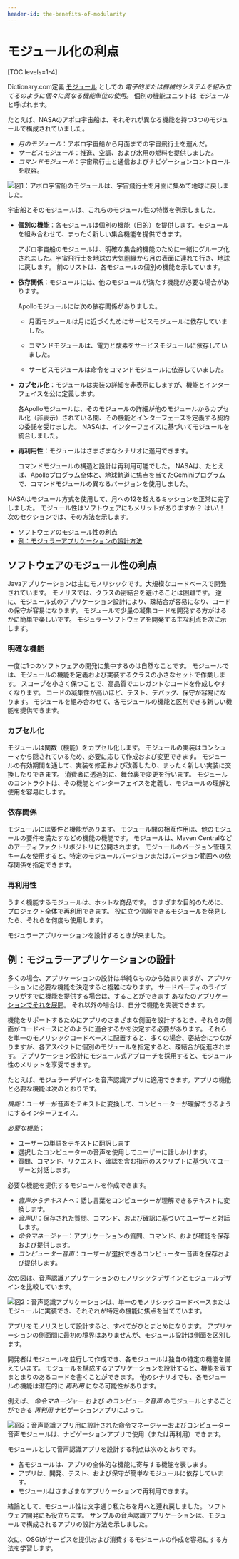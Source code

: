 ```yaml
---
header-id: the-benefits-of-modularity
---
```


# モジュール化の利点

[TOC levels=1-4]

Dictionary.com定義 [モジュール](http://www.dictionary.com/browse/modularity) としての *電子的または機械的システムを組み立てるのように個々に異なる機能単位の使用。* 個別の機能ユニットは *モジュール*と呼ばれます。

たとえば、NASAのアポロ宇宙船は、それぞれが異なる機能を持つ3つのモジュールで構成されていました。

  - *月のモジュール*：アポロ宇宙船から月面までの宇宙飛行士を運んだ。
  - *サービスモジュール*：推進、空調、および水用の燃料を提供しました。
  - *コマンドモジュール*：宇宙飛行士と通信およびナビゲーションコントロールを収容。

![図1：アポロ宇宙船のモジュールは、宇宙飛行士を月面に集めて地球に戻しました。](../../images/modularity_apollo_spacecraft_diagram.png)

宇宙船とそのモジュールは、これらのモジュール性の特徴を例示しました。

  - **個別の機能**：各モジュールは個別の機能（目的）を提供します。モジュールを組み合わせて、まったく新しい集合機能を提供できます。

    アポロ宇宙船のモジュールは、明確な集合的機能のために一緒にグループ化されました。宇宙飛行士を地球の大気圏縁から月の表面に連れて行き、地球に戻します。 前のリストは、各モジュールの個別の機能を示しています。

  - **依存関係**：モジュールには、他のモジュールが満たす機能が必要な場合があります。

    Apolloモジュールには次の依存関係がありました。

      - 月面モジュールは月に近づくためにサービスモジュールに依存していました。

      - コマンドモジュールは、電力と酸素をサービスモジュールに依存していました。

      - サービスモジュールは命令をコマンドモジュールに依存していました。

  - **カプセル化**：モジュールは実装の詳細を非表示にしますが、機能とインターフェイスを公に定義します。

    各Apolloモジュールは、そのモジュールの詳細が他のモジュールからカプセル化（非表示）されている間、その機能とインターフェースを定義する契約の委託を受けました。 NASAは、インターフェイスに基づいてモジュールを統合しました。

  - **再利用性**：モジュールはさまざまなシナリオに適用できます。

    コマンドモジュールの構造と設計は再利用可能でした。 NASAは、たとえば、Apolloプログラム全体と、地球軌道に焦点を当てたGeminiプログラムで、コマンドモジュールの異なるバージョンを使用しました。

NASAはモジュール方式を使用して、月への12を超えるミッションを正常に完了しました。 モジュール性はソフトウェアにもメリットがありますか？ はい\！ 次のセクションでは、その方法を示します。

  - [ソフトウェアのモジュール性の利点](#modularity-benefits-for-software)
  - [例：モジュラーアプリケーションの設計方法](#example-designing-a-modular-application)

## ソフトウェアのモジュール性の利点

Javaアプリケーションは主にモノリシックです。大規模なコードベースで開発されています。 モノリスでは、クラスの密結合を避けることは困難です。 逆に、モジュール式のアプリケーション設計により、疎結合が容易になり、コードの保守が容易になります。 モジュールで少量の凝集コードを開発する方がはるかに簡単で楽しいです。 モジュラーソフトウェアを開発する主な利点を次に示します。

### 明確な機能

一度に1つのソフトウェアの開発に集中するのは自然なことです。 モジュールでは、モジュールの機能を定義および実装するクラスの小さなセットで作業します。 スコープを小さく保つことで、高品質でエレガントなコードを作成しやすくなります。 コードの凝集性が高いほど、テスト、デバッグ、保守が容易になります。 モジュールを組み合わせて、各モジュールの機能と区別できる新しい機能を提供できます。

### カプセル化

モジュールは関数（機能）をカプセル化します。 モジュールの実装はコンシューマから隠されているため、必要に応じて作成および変更できます。 モジュールの有効期間を通して、実装を修正および改善したり、まったく新しい実装に交換したりできます。 消費者に透過的に、舞台裏で変更を行います。 モジュールのコントラクトは、その機能とインターフェイスを定義し、モジュールの理解と使用を容易にします。

### 依存関係

モジュールには要件と機能があります。 モジュール間の相互作用は、他のモジュールの要件を満たすなどの機能の機能です。 モジュールは、Maven Centralなどのアーティファクトリポジトリに公開されます。 モジュールのバージョン管理スキームを使用すると、特定のモジュールバージョンまたはバージョン範囲への依存関係を指定できます。

### 再利用性

うまく機能するモジュールは、ホットな商品です。 さまざまな目的のために、プロジェクト全体で再利用できます。 役に立つ信頼できるモジュールを発見したら、それらを何度も使用します。

モジュラーアプリケーションを設計するときが来ました。

## 例：モジュラーアプリケーションの設計

多くの場合、アプリケーションの設計は単純なものから始まりますが、アプリケーションに必要な機能を決定すると複雑になります。 サードパーティのライブラリがすでに機能を提供する場合は、することができます [あなたのアプリケーションでそれを展開](/docs/7-1/tutorials/-/knowledge_base/t/adding-third-party-libraries-to-a-module)。 それ以外の場合は、自分で機能を実装できます。

機能をサポートするためにアプリのさまざまな側面を設計するとき、それらの側面がコードベースにどのように適合するかを決定する必要があります。 それらを単一のモノリシックコードベースに配置すると、多くの場合、密結合につながりますが、各アスペクトに個別のモジュールを指定すると、疎結合が促進されます。 アプリケーション設計にモジュール式アプローチを採用すると、モジュール性のメリットを享受できます。

たとえば、モジュラーデザインを音声認識アプリに適用できます。アプリの機能と必要な機能は次のとおりです。

*機能*：ユーザーが音声をテキストに変換して、コンピューターが理解できるようにするインターフェイス。

*必要な機能*：

  - ユーザーの単語をテキストに翻訳します
  - 選択したコンピューターの音声を使用してユーザーに話しかけます。
  - 質問、コマンド、リクエスト、確認を含む指示のスクリプトに基づいてユーザーと対話します。

必要な機能を提供するモジュールを作成できます。

  - *音声からテキストへ*：話し言葉をコンピューターが理解できるテキストに変換します。
  - *音声UI*：保存された質問、コマンド、および確認に基づいてユーザーと対話します。
  - *命令マネージャー*：アプリケーションの質問、コマンド、および確認を保存および提供します。
  - *コンピューター音声*：ユーザーが選択できるコンピューター音声を保存および提供します。

次の図は、音声認識アプリケーションのモノリシックデザインとモジュールデザインを比較しています。

![図2：音声認識アプリケーションは、単一のモノリシックコードベースまたはモジュールに実装でき、それぞれが特定の機能に焦点を当てています。](../../images/modularity-benefits-application-design-example.png)

アプリをモノリスとして設計すると、すべてがひとまとめになります。 アプリケーションの側面間に最初の境界はありませんが、モジュール設計は側面を区別します。

開発者はモジュールを並行して作成でき、各モジュールは独自の特定の機能を備えています。 モジュールを構成するアプリケーションを設計すると、機能を表すまとまりのあるコードを書くことができます。 他のシナリオでも、各モジュールの機能は潜在的に *再利用* になる可能性があります。

例えば、 *命令マネージャー* および *のコンピュータ音声* のモジュールとすることができる *再利用* ナビゲーションアプリによって。

![図3：音声認識アプリ用に設計された*命令マネージャー*および*コンピューター音声*モジュールは、ナビゲーションアプリで使用（または*再利用*）できます。](../../images/modularity-benefits-module-reuse.png)

モジュールとして音声認識アプリを設計する利点は次のとおりです。

  - 各モジュールは、アプリの全体的な機能に寄与する機能を表します。
  - アプリは、開発、テスト、および保守が簡単なモジュールに依存しています。
  - モジュールはさまざまなアプリケーションで再利用できます。

結論として、モジュール性は文字通り私たちを月へと連れ戻しました。 ソフトウェア開発にも役立ちます。 サンプルの音声認識アプリケーションは、モジュールで構成されるアプリの設計方法を示しました。

次に、OSGiがサービスを提供および消費するモジュールの作成を容易にする方法を学習します。
